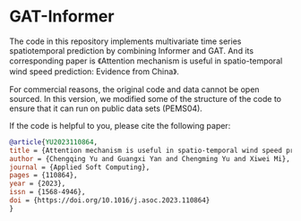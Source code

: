 # GAT-Informer
The code in this repository implements multivariate time series spatiotemporal prediction by combining Informer and GAT. And its corresponding paper is 《Attention mechanism is useful in spatio-temporal wind speed prediction: Evidence from China》.

For commercial reasons, the original code and data cannot be open sourced. In this version, we modified some of the structure of the code to ensure that it can run on public data sets (PEMS04).

If the code is helpful to you, please cite the following paper:
```bibtex
@article{YU2023110864,
title = {Attention mechanism is useful in spatio-temporal wind speed prediction: Evidence from China},
author = {Chengqing Yu and Guangxi Yan and Chengming Yu and Xiwei Mi},
journal = {Applied Soft Computing},
pages = {110864},
year = {2023},
issn = {1568-4946},
doi = {https://doi.org/10.1016/j.asoc.2023.110864}
}
```
